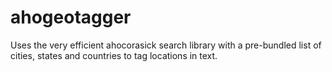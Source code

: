 # ahogeotagger
Uses the very efficient ahocorasick search library with a pre-bundled list of cities, states and countries to tag locations in text.
